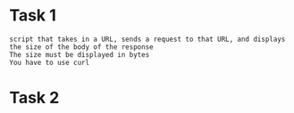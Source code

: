 # Task 1 
    script that takes in a URL, sends a request to that URL, and displays the size of the body of the response
    The size must be displayed in bytes
    You have to use curl
# Task 2